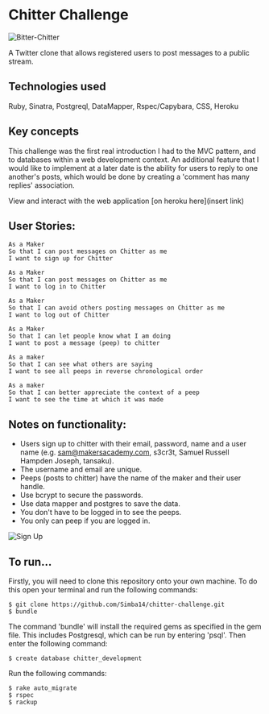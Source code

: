 Chitter Challenge
=================
![Bitter-Chitter](http://i.imgur.com/d92OuCr.png)

A Twitter clone that allows registered users to post messages to a public stream.

Technologies used
---

Ruby, Sinatra, Postgreql, DataMapper, Rspec/Capybara, CSS, Heroku

Key concepts
-------
This challenge was the first real introduction I had to the MVC pattern, and to databases within a web development context. An additional feature that I would like to implement at a later date is the ability for users to reply to one another's posts, which would be done by creating a 'comment has many replies' association.

View and interact with the web application [on heroku here](insert link)

User Stories:
-------
```
As a Maker
So that I can post messages on Chitter as me
I want to sign up for Chitter

As a Maker
So that I can post messages on Chitter as me
I want to log in to Chitter

As a Maker
So that I can avoid others posting messages on Chitter as me
I want to log out of Chitter

As a Maker
So that I can let people know what I am doing  
I want to post a message (peep) to chitter

As a maker
So that I can see what others are saying  
I want to see all peeps in reverse chronological order

As a maker
So that I can better appreciate the context of a peep
I want to see the time at which it was made
```

Notes on functionality:
------
* Users sign up to chitter with their email, password, name and a user name (e.g. sam@makersacademy.com, s3cr3t, Samuel Russell Hampden Joseph, tansaku).
* The username and email are unique.
* Peeps (posts to chitter) have the name of the maker and their user handle.
* Use bcrypt to secure the passwords.
* Use data mapper and postgres to save the data.
* You don't have to be logged in to see the peeps.
* You only can peep if you are logged in.

![Sign Up](http://i.imgur.com/d92OuCr.png)

To run...
-------

Firstly, you will need to clone this repository onto your own machine. To do this open your terminal and run the following commands:
```
$ git clone https://github.com/Simba14/chitter-challenge.git
$ bundle
```
The command 'bundle' will install the required gems as specified in the gem file. This includes Postgresql, which can be run by entering 'psql'. Then enter the following command:
```
$ create database chitter_development
```
Run the following commands:
```
$ rake auto_migrate
$ rspec
$ rackup
```
